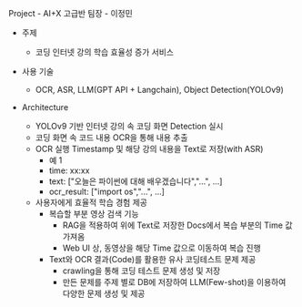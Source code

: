 Project - AI+X 고급반
팀장 - 이정민
- 주제
  - 코딩 인터넷 강의 학습 효율성 증가 서비스

- 사용 기술
  - OCR, ASR, LLM(GPT API + Langchain), Object Detection(YOLOv9)

- Architecture
  - YOLOv9 기반 인터넷 강의 속 코딩 화면 Detection 실시
  - 코딩 화면 속 코드 내용 OCR을 통해 내용 추출
  - OCR 실행 Timestamp 및 해당 강의 내용을 Text로 저장(with ASR)
    - 예 1
    - time: xx:xx
    - text: ["오늘은 파이썬에 대해 배우겠습니다","...", ...]
    - ocr_result: ["import os","...", ...]
  - 사용자에게 효율적 학습 경험 제공
    - 복습할 부분 영상 검색 기능
      - RAG을 적용하여 위에 Text로 저장한 Docs에서 복습 부분의 Time 값 가져옴
      - Web UI 상, 동영상을 해당 Time 값으로 이동하여 복습 진행
    - Text와 OCR 결과(Code)를 활용한 유사 코딩테스트 문제 제공
      - crawling을 통해 코딩 테스트 문제 생성 및 저장
      - 만든 문제를 주제 별로 DB에 저장하여 LLM(Few-shot)을 이용하여 다양한 문제 생성 및 제공 
